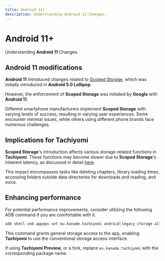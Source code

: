```yaml
---
title: Android 11+
description: Understanding Android 11 Changes.
---
```


# Android 11+
Understanding **Android 11** Changes.

## Android 11 modifications
**Android 11** introduced changes related to [Scoped Storage](https://developer.android.com/about/versions/11/privacy/storage), which was initially introduced in **Android 5.0 Lollipop**.

However, the enforcement of **Scoped Storage** was initiated by **Google** with **Android 11**.

Different smartphone manufacturers implement **Scoped Storage** with varying levels of success, resulting in varying user experiences.
Some encounter minimal issues, while others using different phone brands face numerous challenges.

## Implications for Tachiyomi
**Scoped Storage**'s introduction affects various storage-related functions in **Tachiyomi**.
These functions may become slower due to **Scoped Storage**'s inherent latency, as discussed in detail [here](https://www.xda-developers.com/android-q-storage-access-framework-scoped-storage/).

This impact encompasses tasks like deleting chapters, library loading times, accessing folders outside data directories for downloads and reading, and more.

## Enhancing performance
For potential performance improvements, consider utilizing the following ADB command if you are comfortable with it.

```bash
adb shell cmd appops set eu.kanade.tachiyomi android:legacy_storage allow
```

This command grants general storage access to the app, enabling **Tachiyomi** to use the conventional storage access interface.

If using **Tachiyomi Preview**, or a fork, replace `eu.kanade.tachiyomi` with the corresponding package name.
